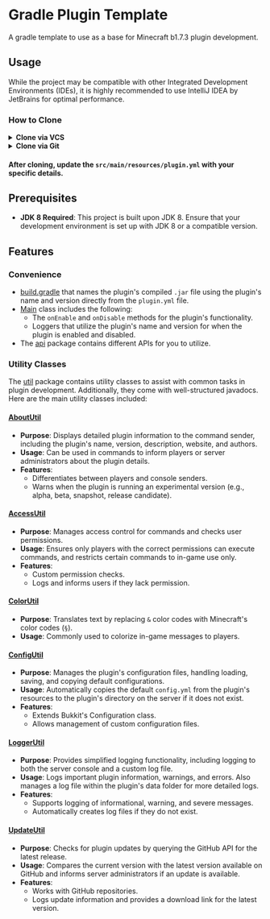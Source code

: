 # Gradle Plugin Template
A gradle template to use as a base for Minecraft b1.7.3 plugin development.

## Usage
While the project may be compatible with other Integrated Development Environments (IDEs), it is highly recommended to use IntelliJ IDEA by JetBrains for optimal performance.

### How to Clone
<details>
    <summary><b>Clone via VCS</b></summary>

1. Open IntelliJ IDEA.
2. Go to `File > New > Project from Version Control`.
   - If you're on the dashboard home screen of the IDE, click `CLONE FROM VCS` on the top-right button.
3. In the `URL` field, paste the repository link:
   ```
   https://github.com/AleksandarHaralanov/gradle-plugin-template
   ```
4. Click `Clone` to download the project.

</details>

<details>
    <summary><b>Clone via Git</b></summary>

1. Open your terminal and run the following command:
   ```bash
   git clone https://github.com/AleksandarHaralanov/gradle-plugin-template.git
   ```

</details>

#### After cloning, update the `src/main/resources/plugin.yml` with your specific details.

## Prerequisites
- **JDK 8 Required**: This project is built upon JDK 8. Ensure that your development environment is set up with JDK 8 or a compatible version.

## Features
### Convenience
- [build.gradle](https://github.com/AleksandarHaralanov/Gradle-Plugin-Template/blob/master/build.gradle) that names the plugin's compiled `.jar` file using the plugin's name and version directly from the `plugin.yml` file.
- [Main](https://github.com/AleksandarHaralanov/Gradle-Plugin-Template/blob/master/src/main/java/org/example/Main.java) class includes the following:
   - The `onEnable` and `onDisable` methods for the plugin's functionality.
   - Loggers that utilize the plugin's name and version for when the plugin is enabled and disabled.
- The [api](https://github.com/AleksandarHaralanov/Gradle-Plugin-Template/blob/master/api) package contains different APIs for you to utilize.

### Utility Classes
The [util](https://github.com/AleksandarHaralanov/Gradle-Plugin-Template/blob/master/src/main/java/org/example/util) package contains utility classes to assist with common tasks in plugin development. Additionally, they come with well-structured javadocs. Here are the main utility classes included:

#### [AboutUtil](https://github.com/AleksandarHaralanov/Gradle-Plugin-Template/blob/master/src/main/java/org/example/util/AboutUtil.java)
- **Purpose**: Displays detailed plugin information to the command sender, including the plugin's name, version, description, website, and authors.
- **Usage**: Can be used in commands to inform players or server administrators about the plugin details.
- **Features**:
   - Differentiates between players and console senders.
   - Warns when the plugin is running an experimental version (e.g., alpha, beta, snapshot, release candidate).

#### [AccessUtil](https://github.com/AleksandarHaralanov/Gradle-Plugin-Template/blob/master/src/main/java/org/example/util/AccessUtil.java)
- **Purpose**: Manages access control for commands and checks user permissions.
- **Usage**: Ensures only players with the correct permissions can execute commands, and restricts certain commands to in-game use only.
- **Features**:
    - Custom permission checks.
    - Logs and informs users if they lack permission.

#### [ColorUtil](https://github.com/AleksandarHaralanov/Gradle-Plugin-Template/blob/master/src/main/java/org/example/util/ColorUtil.java)
- **Purpose**: Translates text by replacing `&` color codes with Minecraft's color codes (`§`).
- **Usage**: Commonly used to colorize in-game messages to players.

#### [ConfigUtil](https://github.com/AleksandarHaralanov/Gradle-Plugin-Template/blob/master/src/main/java/org/example/util/ConfigUtil.java)
- **Purpose**: Manages the plugin's configuration files, handling loading, saving, and copying default configurations.
- **Usage**: Automatically copies the default `config.yml` from the plugin's resources to the plugin's directory on the server if it does not exist.
- **Features**:
   - Extends Bukkit's Configuration class.
   - Allows management of custom configuration files.

#### [LoggerUtil](https://github.com/AleksandarHaralanov/Gradle-Plugin-Template/blob/master/src/main/java/org/example/util/LoggerUtil.java)
- **Purpose**: Provides simplified logging functionality, including logging to both the server console and a custom log file.
- **Usage**: Logs important plugin information, warnings, and errors. Also manages a log file within the plugin's data folder for more detailed logs.
- **Features**:
   - Supports logging of informational, warning, and severe messages.
   - Automatically creates log files if they do not exist.

#### [UpdateUtil](https://github.com/AleksandarHaralanov/Gradle-Plugin-Template/blob/master/src/main/java/org/example/util/UpdateUtil.java)
- **Purpose**: Checks for plugin updates by querying the GitHub API for the latest release.
- **Usage**: Compares the current version with the latest version available on GitHub and informs server administrators if an update is available.
- **Features**:
   - Works with GitHub repositories.
   - Logs update information and provides a download link for the latest version.